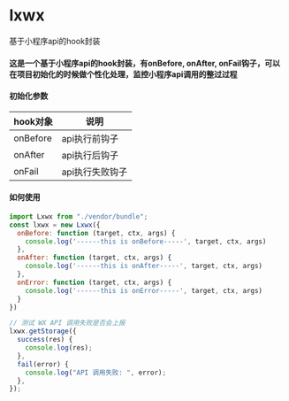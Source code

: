 # lxwx
基于小程序api的hook封装

#### 这是一个基于小程序api的hook封装，有onBefore, onAfter, onFail钩子，可以在项目初始化的时候做个性化处理，监控小程序api调用的整过过程

#### 初始化参数
hook对象 | 说明
---|---
onBefore | api执行前钩子
onAfter | api执行后钩子
onFail | api执行失败钩子


#### 如何使用
``` javascript
import Lxwx from "./vendor/bundle";
const lxwx = new Lxwx({
  onBefore: function (target, ctx, args) {
    console.log('------this is onBefore-----', target, ctx, args)
  },
  onAfter: function (target, ctx, args) {
    console.log('------this is onAfter-----', target, ctx, args)
  },
  onError: function (target, ctx, args) {
    console.log('------this is onError-----', target, ctx, args)
  }
})

// 测试 WX API 调用失败是否会上报   
lxwx.getStorage({
  success(res) {
    console.log(res);
  },
  fail(error) {
    console.log("API 调用失败: ", error);
  },
});
```
